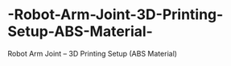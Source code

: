 # -Robot-Arm-Joint-3D-Printing-Setup-ABS-Material-
 Robot Arm Joint – 3D Printing Setup (ABS Material)
